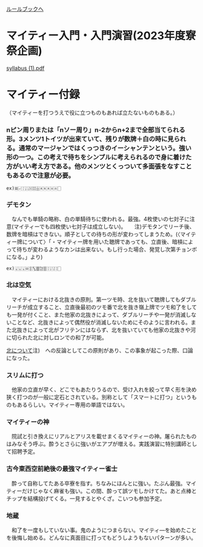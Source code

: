[ルールブックへ](README.md)

# マイティー入門・入門演習(2023年度寮祭企画)
[syllabus (1).pdf](https://github.com/A3danwa/myT/files/13434828/syllabus.1.pdf)

# マイティー付録
（マイティーを打つうえで役に立つものもあれば立たないものもある。）

### nピン周りまたは「nソー周り」n-2からn+2まで全部当てられる形。3メンツ1トイツが出来ていて、残りが数牌＋白の時に見られる。通常のマージャンではくっつきのイーシャンテンという。強い形の一つ。この考えで待ちをシンプルに考えられるので身に着けた方がいい考え方である。他のメンツとくっついて多面張をなすこともあるので注意が必要。
```
ex)🀜🀐🀑🀒🀔🀕🀖🀀🀀🀀🀁🀁🀆
```
### デモタン
　なんでも単騎の略称、白の単騎待ちに使われる。最強。4枚使いの七対子に注意(マイティーでも四枚使い七対子は成立しない)。
　
注)デモタンでリーチ後、数牌を暗槓はできない。順子としての待ちの形が変わってしまうため。(〈マイティー牌について〉「・マイティー牌を用いた聴牌であっても、立直後、暗槓によって待ちが変わるようなカンは出来ない。もし行った場合、発覚し次第チョンボになる。」より)
```
ex)🀇🀇🀇🀙🀚🀛🀞🀟🀠🀑🀒🀓🀆
```
### 北は空気
　マイティーにおける北抜きの原則。第一ツモ時、北を抜いて聴牌してもダブルリーチが成立すること、立直後最初のツモ番で北を抜き嶺上牌でツモ和了をしても一発が付くこと、また他家の北抜きによって、ダブルリーチや一発が消滅しないことなど、北抜きによって偶然役が消滅しないためにそのように言われる。また北抜きによって北がフリテンにはならず、北を抜いていても他家の北抜きや河に切られた北に対しロンでの和了が可能。

[北について](README.md#北)注)　への反論としてこの原則があり、この事象が起こった際、口論になった。

### スリムに打つ
　他家の立直が早く、どこでもあたりうるので、受け入れを絞って早く形を決め狭く打つのが一般に定石とされている。別称として「スマートに打つ」というものもあるらしい。マイティー専用の単語ではない。

### マイティーの神
　院試と引き換えにリアルとアリスを載せまくるマイティーの神。屠られたものはみなそう呼ぶ。酔うとさらに強いがエアプが増える。実践演習に特別講師として招聘予定。

### 古今東西空前絶後の最強マイティー雀士
　酔って自称してたある卒寮を指す。ちなみにほんとに強い。たぶん最強。マイティーだけじゃなく麻雀も強い。この間、酔って誤ツモしかけてた。あと点棒とチップを結構投げてくる。一見するとやくざ。こいつも参加予定。

### 地蔵
　和了を一度もしていない事。鬼のようにつまらない。マイティ―を始めたことを後悔し始める。どんなに真面目に打ってもどうしようもないパターンが多い。
